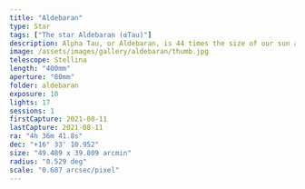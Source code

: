 ```yaml
---
title: "Aldebaran"
type: Star
tags: ["The star Aldebaran (αTau)"]
description: Alpha Tau, or Aldebaran, is 44 times the size of our sun and 400 times as luminous.
image: /assets/images/gallery/aldebaran/thumb.jpg
telescope: Stellina
length: "400mm"
aperture: "80mm"
folder: aldebaran
exposure: 10
lights: 17
sessions: 1
firstCapture: 2021-08-11 
lastCapture: 2021-08-11
ra: "4h 36m 41.8s"
dec: "+16° 33' 10.952"
size: "49.489 x 39.809 arcmin"
radius: "0.529 deg"
scale: "0.687 arcsec/pixel"
---
```


